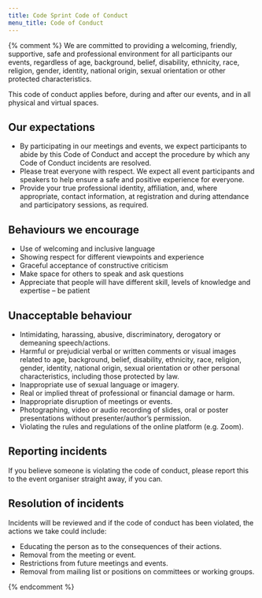 ```yaml
---
title: Code Sprint Code of Conduct
menu_title: Code of Conduct
---
```


{% comment %}
We are committed to providing a welcoming, friendly, supportive, safe and
professional environment for all participants our events, regardless of age,
background, belief, disability, ethnicity, race, religion, gender, identity,
national origin, sexual orientation or other protected characteristics.

This code of conduct applies before, during and after our events, and in all
physical and virtual spaces.

## Our expectations

* By participating in our meetings and events, we expect participants to abide
  by this Code of Conduct and accept the procedure by which any Code of Conduct
  incidents are resolved.
* Please treat everyone with respect. We expect all event participants and
  speakers to help ensure a safe and positive experience for everyone.
* Provide your true professional identity, affiliation, and, where appropriate,
  contact information, at registration and during attendance and participatory
  sessions, as required.  

## Behaviours we encourage

* Use of welcoming and inclusive language
* Showing respect for different viewpoints and experience
* Graceful acceptance of constructive criticism
* Make space for others to speak and ask questions
* Appreciate that people will have different skill, levels of knowledge and
  expertise – be patient

## Unacceptable behaviour

* Intimidating, harassing, abusive, discriminatory, derogatory or demeaning
  speech/actions. 
* Harmful or prejudicial verbal or written comments or visual images related to
  age, background, belief, disability, ethnicity, race, religion, gender,
  identity, national origin, sexual orientation or other personal
  characteristics, including those protected by law. 
* Inappropriate use of sexual language or imagery.
* Real or implied threat of professional or financial damage or harm. 
* Inappropriate disruption of meetings or events. 
* Photographing, video or audio recording of slides, oral or poster
  presentations without presenter/author’s permission. 
* Violating the rules and regulations of the online platform (e.g. Zoom). 

## Reporting incidents

If you believe someone is violating the code of conduct, please report this to
the event organiser straight away, if you can. 

## Resolution of incidents

Incidents will be reviewed and if the code of conduct has been violated, the
actions we take could include:

* Educating the person as to the consequences of their actions.
* Removal from the meeting or event. 
* Restrictions from future meetings and events. 
* Removal from mailing list or positions on committees or working groups.

{% endcomment %}